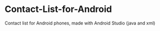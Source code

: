 # Contact-List-for-Android
Contact list for Android phones, made with Android Studio (java and xml)
